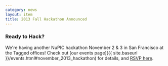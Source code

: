 ```yaml
---
category: news
layout: item
title: 2013 Fall Hackathon Announced
---
```


### Ready to Hack?

We're having another NuPIC hackathon November 2 & 3 in San Francisco at the Tagged offices! Check out [our events page]({{ site.baseurl }}/events.html#november_2013_hackathon) for details, and [RSVP here](http://www.meetup.com/numenta/events/136809782/).
